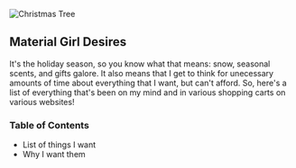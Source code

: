 ![Christmas Tree](tree.jpg)
## Material Girl Desires
<p> It's the holiday season, so you know what that means: snow, seasonal scents, and gifts galore. It also means that I get to think for unecessary amounts of time about everything that I want, but can't afford. So, here's a list of everything that's been on my mind and in various shopping carts on various websites! </p>

### Table of Contents
- List of things I want
- Why I want them
